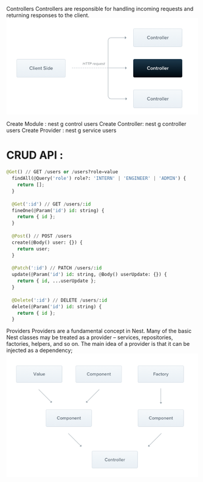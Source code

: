 Controllers
Controllers are responsible for handling incoming requests and returning responses to the client.![Controller](image.png)

Create Module : nest g control users
Create Controller: nest g controller users
Create Provider : nest g service users

# CRUD API :

```py
@Get() // GET /users or /users?role=value
  findAll(@Query('role') role?: 'INTERN' | 'ENGINEER' | 'ADMIN') {
    return [];
  }

  @Get(':id') // GET /users/:id
  fineOne(@Param('id') id: string) {
    return { id };
  }

  @Post() // POST /users
  create(@Body() user: {}) {
    return user;
  }

  @Patch(':id') // PATCH /users/:id
  update(@Param('id') id: string, @Body() userUpdate: {}) {
    return { id, ...userUpdate };
  }

  @Delete(':id') // DELETE /users/:id
  delete(@Param('id') id: string) {
    return { id };
  }

```

Providers
Providers are a fundamental concept in Nest. Many of the basic Nest classes may be treated as a provider – services, repositories, factories, helpers, and so on. The main idea of a provider is that it can be injected as a dependency;![provider](image-1.png)
